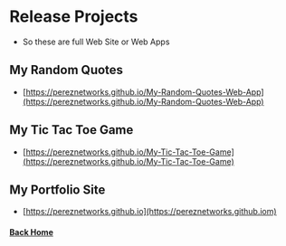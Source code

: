 # Release Projects

  - So these are full Web Site or Web Apps

## My Random Quotes
- [https://pereznetworks.github.io/My-Random-Quotes-Web-App](https://pereznetworks.github.io/My-Random-Quotes-Web-App)


## My Tic Tac Toe Game
- [https://pereznetworks.github.io/My-Tic-Tac-Toe-Game](https://pereznetworks.github.io/My-Tic-Tac-Toe-Game)


## My Portfolio Site
- [https://pereznetworks.github.io](https://pereznetworks.github.iom)


#### [Back Home](README.md)
